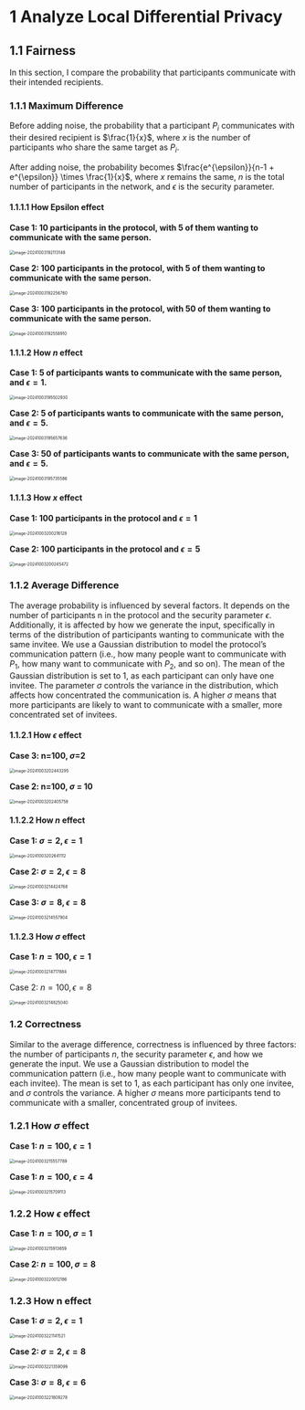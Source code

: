 # 1 Analyze Local Differential Privacy

## 1.1 Fairness

In this section, I compare the probability that participants communicate with their intended recipients.

### 1.1.1 Maximum Difference

Before adding noise, the probability that a participant $P_i$ communicates with their desired recipient is $\frac{1}{x}$, where $x$ is the number of participants who share the same target as $P_i$.

After adding noise, the probability becomes $\frac{e^{\epsilon}}{n-1 + e^{\epsilon}} \times \frac{1}{x}$, where $x$ remains the same, $n$ is the total number of participants in the network, and $\epsilon$ is the security parameter.

#### 1.1.1.1 How Epsilon effect

**Case 1: 10 participants in the protocol, with 5 of them wanting to communicate with the same person.**

<img src="/Users/huangtian/Library/Application Support/typora-user-images/image-20241003192113148.png" alt="image-20241003192113148" style="zoom:50%;" />

**Case 2: 100 participants in the protocol, with 5 of them wanting to communicate with the same person.**

<img src="/Users/huangtian/Library/Application Support/typora-user-images/image-20241003192256760.png" alt="image-20241003192256760" style="zoom:50%;" />

**Case 3: 100 participants in the protocol, with 50 of them wanting to communicate with the same person.**

<img src="/Users/huangtian/Library/Application Support/typora-user-images/image-20241003192558910.png" alt="image-20241003192558910" style="zoom:50%;" />

#### 1.1.1.2 How $n$ effect

**Case 1: 5 of participants wants to communicate with the same person, and $\epsilon = 1$.**

<img src="/Users/huangtian/Library/Application Support/typora-user-images/image-20241003195502930.png" alt="image-20241003195502930" style="zoom:50%;" />

**Case 2: 5 of participants wants to communicate with the same person, and $\epsilon = 5$.**

<img src="/Users/huangtian/Library/Application Support/typora-user-images/image-20241003195657636.png" alt="image-20241003195657636" style="zoom:50%;" />

**Case 3: 50 of participants wants to communicate with the same person, and $\epsilon = 5$.**



<img src="/Users/huangtian/Library/Application Support/typora-user-images/image-20241003195735586.png" alt="image-20241003195735586" style="zoom:50%;" />

#### 1.1.1.3 How $x$ effect

**Case 1: 100 participants in the protocol and $\epsilon = 1$**

<img src="/Users/huangtian/Library/Application Support/typora-user-images/image-20241003200216128.png" alt="image-20241003200216128" style="zoom:50%;" />

**Case 2: 100 participants in the protocol and $\epsilon = 5$**

<img src="/Users/huangtian/Library/Application Support/typora-user-images/image-20241003200245472.png" alt="image-20241003200245472" style="zoom:50%;" />

### 1.1.2 Average Difference

The average probability is influenced by several factors. It depends on the number of participants n in the protocol and the security parameter $\epsilon$. Additionally, it is affected by how we generate the input, specifically in terms of the distribution of participants wanting to communicate with the same invitee. We use a Gaussian distribution to model the protocol’s communication pattern (i.e., how many people want to communicate with $P_1$, how many want to communicate with $P_2$, and so on). The mean of the Gaussian distribution is set to $1$, as each participant can only have one invitee. The parameter $\sigma$ controls the variance in the distribution, which affects how concentrated the communication is. A higher $\sigma$ means that more participants are likely to want to communicate with a smaller, more concentrated set of invitees.

#### 1.1.2.1 How $\epsilon$ effect

**Case 3: n=100, $\sigma$=2**

<img src="/Users/huangtian/Library/Application Support/typora-user-images/image-20241003202443295.png" alt="image-20241003202443295" style="zoom:50%;" />

**Case 2: n=100, $\sigma$ = 10**

<img src="/Users/huangtian/Library/Application Support/typora-user-images/image-20241003202405758.png" alt="image-20241003202405758" style="zoom:50%;" />

#### 1.1.2.2 How $n$ effect

**Case 1: $\sigma = 2, \epsilon = 1$**

<img src="/Users/huangtian/Library/Application Support/typora-user-images/image-20241003202641112.png" alt="image-20241003202641112" style="zoom:50%;" />

**Case 2:  $\sigma = 2, \epsilon = 8$**

<img src="/Users/huangtian/Library/Application Support/typora-user-images/image-20241003214424768.png" alt="image-20241003214424768" style="zoom:50%;" />

**Case 3: $\sigma = 8, \epsilon = 8$**

<img src="/Users/huangtian/Library/Application Support/typora-user-images/image-20241003214557904.png" alt="image-20241003214557904" style="zoom:50%;" />

#### 1.1.2.3 How $\sigma$ effect

**Case 1: $n=100, \epsilon = 1$**

<img src="/Users/huangtian/Library/Application Support/typora-user-images/image-20241003214717884.png" alt="image-20241003214717884" style="zoom:50%;" />

Case 2: $n=100, \epsilon = 8$

<img src="/Users/huangtian/Library/Application Support/typora-user-images/image-20241003214825040.png" alt="image-20241003214825040" style="zoom:50%;" />

### 1.2 Correctness

Similar to the average difference, correctness is influenced by three factors: the number of participants $n$, the security parameter $\epsilon$, and how we generate the input. We use a Gaussian distribution to model the communication pattern (i.e., how many people want to communicate with each invitee). The mean is set to 1, as each participant has only one invitee, and $\sigma$ controls the variance. A higher $\sigma$ means more participants tend to communicate with a smaller, concentrated group of invitees.

### 1.2.1 How $\sigma$ effect

**Case 1: $n=100, \epsilon=1$**

<img src="/Users/huangtian/Library/Application Support/typora-user-images/image-20241003215557789.png" alt="image-20241003215557789" style="zoom:50%;" />

**Case 1: $n=100, \epsilon=4$**

<img src="/Users/huangtian/Library/Application Support/typora-user-images/image-20241003215709113.png" alt="image-20241003215709113" style="zoom:50%;" />

### 1.2.2 How $\epsilon$ effect

**Case 1: $n=100, \sigma = 1$**

<img src="/Users/huangtian/Library/Application Support/typora-user-images/image-20241003215913659.png" alt="image-20241003215913659" style="zoom:50%;" />

**Case 2: $n=100, \sigma = 8$**

<img src="/Users/huangtian/Library/Application Support/typora-user-images/image-20241003220012186.png" alt="image-20241003220012186" style="zoom:50%;" />

### 1.2.3 How n effect 

**Case 1: $\sigma = 2, \epsilon = 1$**

<img src="/Users/huangtian/Library/Application Support/typora-user-images/image-20241003221141521.png" alt="image-20241003221141521" style="zoom:50%;" />

**Case 2: $\sigma = 2, \epsilon = 8$**

<img src="/Users/huangtian/Library/Application Support/typora-user-images/image-20241003221359099.png" alt="image-20241003221359099" style="zoom:50%;" />

**Case 3: $\sigma = 8, \epsilon = 6$**

<img src="/Users/huangtian/Library/Application Support/typora-user-images/image-20241003221809278.png" alt="image-20241003221809278" style="zoom:50%;" />

